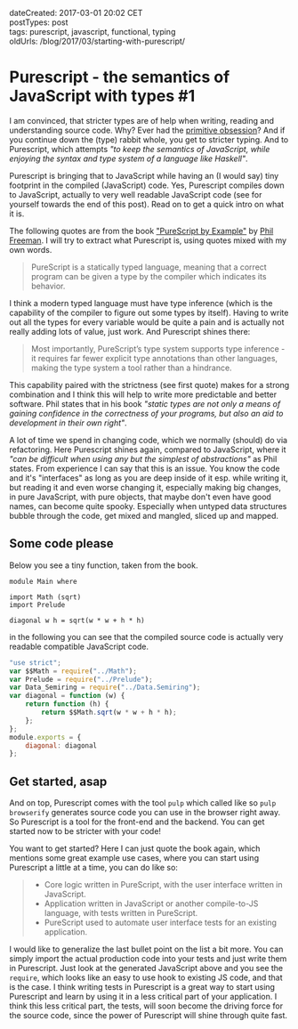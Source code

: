 dateCreated: 2017-03-01 20:02 CET  
postTypes: post  
tags: purescript, javascript, functional, typing  
oldUrls: /blog/2017/03/starting-with-purescript/  

# Purescript - the semantics of JavaScript with types #1

I am convinced, that stricter types are of help when writing, reading and understanding source code. Why? Ever had the [primitive obsession][primitive-obsession]? And if you continue down the (type) rabbit whole, you get to stricter typing. And to Purescript, which attempts *"to keep the semantics of JavaScript, while enjoying the syntax and type system of a language like Haskell"*.

[primitive-obsession]: http://wiki.c2.com/?PrimitiveObsession

Purescript is bringing that to JavaScript while having an (I would say) tiny footprint in the compiled (JavaScript) code. Yes, Purescript compiles down to JavaScript, actually to very well readable JavaScript code (see for yourself towards the end of this post). Read on to get a quick intro on what it is.

The following quotes are from the book ["PureScript by Example"][ps-book] by [Phil Freeman][phil-freeman]. I will try to extract what Purescript is, using quotes mixed with my own words.

> PureScript is a statically typed language, meaning that a correct program can be given a type by the compiler which indicates its behavior.

I think a modern typed language must have type inference (which is the capability of the compiler to figure out some types by itself). Having to write out all the types for every variable would be quite a pain and is actually not really adding lots of value, just work. And Purescript shines there:

> Most importantly, PureScript’s type system supports type inference - it requires far fewer explicit type annotations than other languages, making the type system a tool rather than a hindrance.

This capability paired with the strictness (see first quote) makes for a strong combination and I think this will help to write more predictable and better software. Phil states that in his book *"static types are not only a means of gaining confidence in the correctness of your programs, but also an aid to development in their own right"*.

A lot of time we spend in changing code, which we normally (should) do via refactoring. Here Purescript shines again, compared to JavaScript, where it *"can be difficult when using any but the simplest of abstractions"* as Phil states. From experience I can say that this is an issue. You know the code and it's "interfaces" as long as you are deep inside of it esp. while writing it, but reading it and even worse changing it, especially making big changes, in pure JavaScript, with pure objects, that maybe don't even have good names, can become quite spooky. Especially when untyped data structures bubble through the code, get mixed and mangled, sliced up and mapped.

## Some code please

Below you see a tiny function, taken from the book.

```text
module Main where

import Math (sqrt)
import Prelude

diagonal w h = sqrt(w * w + h * h)
```

in the following you can see that the compiled source code is actually very readable compatible JavaScript code.

```js
"use strict";
var $$Math = require("../Math");
var Prelude = require("../Prelude");
var Data_Semiring = require("../Data.Semiring");
var diagonal = function (w) {
    return function (h) {
        return $$Math.sqrt(w * w + h * h);
    };
};
module.exports = {
    diagonal: diagonal
};
```

## Get started, asap

And on top, Purescript comes with the tool `pulp` which called like so `pulp browserify` generates source code you can use in the browser right away. So Purescript is a tool for the front-end and the backend. You can get started now to be stricter with your code!

You want to get started? Here I can just quote the book again, which mentions some great example use cases, where you can start using Purescript a little at a time, you can do like so:

> * Core logic written in PureScript, with the user interface written in JavaScript.
> * Application written in JavaScript or another compile-to-JS language, with tests written in PureScript.
> * PureScript used to automate user interface tests for an existing application.

I would like to generalize the last bullet point on the list a bit more. You can simply import the actual production code into your tests and just write them in Purescript. Just look at the generated JavaScript above and you see the `require`, which looks like an easy to use hook to existing JS code, and that is the case. I think writing tests in Purescript is a great way to start using Purescript and learn by using it in a less critical part of your application. I think this less critical part, the tests, will soon become the driving force for the source code, since the power of Purescript will shine through quite fast.

[ps-book]: https://leanpub.com/purescript/read
[phil-freeman]: https://twitter.com/paf31

